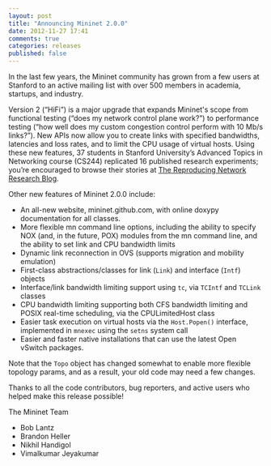 ```yaml
---
layout: post
title: "Announcing Mininet 2.0.0"
date: 2012-11-27 17:41
comments: true
categories: releases
published: false
---
```


In the last few years, the Mininet community has grown from a few users at Stanford to an active mailing list with over 500 members in academia, startups, and industry.

Version 2 (“HiFi”) is a major upgrade that expands Mininet's scope from functional testing (“does my network control plane work?”) to performance testing (“how well does my custom congestion control perform with 10 Mb/s links?”).  New APIs now allow you to create links with specified bandwidths, latencies and loss rates, and to limit the CPU usage of virtual hosts. Using these new features, 37 students in Stanford University’s Advanced Topics in Networking course (CS244) replicated 16 published research experiments; you’re encouraged to browse their stories at [The Reproducing Network Research Blog](http://reproducingnetworkresearch.wordpress.com/).

Other new features of Mininet 2.0.0 include:

*  An all-new website, mininet.github.com, with online doxypy documentation for all classes.
*  More flexible mn command line options, including the ability to specify NOX (and, in the future, POX) modules from the mn command line, and the ability to set link and CPU bandwidth limits
*  Dynamic link reconnection in OVS (supports migration and mobility emulation)
*  First-class abstractions/classes for link (`Link`) and interface (`Intf`) objects
*  Interface/link bandwidth limiting support using `tc`, via `TCIntf` and `TCLink` classes
*  CPU bandwidth limiting supporting both CFS bandwidth limiting and POSIX real-time scheduling, via the CPULimitedHost class
*  Easier task execution on virtual hosts via the `Host.Popen()` interface, implemented in `mnexec` using the `setns` system call
*  Easier and faster native installations that can use the latest Open vSwitch packages.

Note that the `Topo` object has changed somewhat to enable more flexible topology params, and as a result, your old code may need a few changes.

Thanks to all the code contributors, bug reporters, and active users who helped make this release possible!

The Mininet Team

*  Bob Lantz
*  Brandon Heller
*  Nikhil Handigol
*  Vimalkumar Jeyakumar

